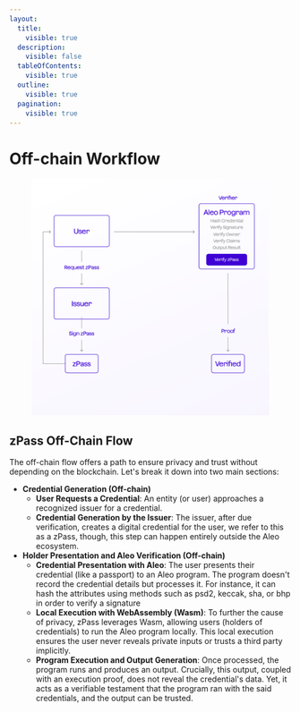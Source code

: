 ```yaml
---
layout:
  title:
    visible: true
  description:
    visible: false
  tableOfContents:
    visible: true
  outline:
    visible: true
  pagination:
    visible: true
---
```


# Off-chain Workflow

<figure><img src="../../.gitbook/assets/offchain.png" alt=""><figcaption></figcaption></figure>

## zPass **Off-Chain Flow**

The off-chain flow offers a path to ensure privacy and trust without depending on the blockchain. Let's break it down into two main sections:

* **Credential Generation (Off-chain)**
  * **User Requests a Credential**: An entity (or user) approaches a recognized issuer for a credential.
  * **Credential Generation by the Issuer**: The issuer, after due verification, creates a digital credential for the user, we refer to this as a zPass, though, this step can happen entirely outside the Aleo ecosystem.
* **Holder Presentation and Aleo Verification (Off-chain)**
  * **Credential Presentation with Aleo**: The user presents their credential (like a passport) to an Aleo program. The program doesn't record the credential details but processes it. For instance, it can hash the attributes using methods such as psd2, keccak, sha, or bhp in order to verify a signature
  * **Local Execution with WebAssembly (Wasm)**: To further the cause of privacy, zPass leverages Wasm, allowing users (holders of credentials) to run the Aleo program locally. This local execution ensures the user never reveals private inputs or trusts a third party implicitly.
  * **Program Execution and Output Generation**: Once processed, the program runs and produces an output. Crucially, this output, coupled with an execution proof, does not reveal the credential's data. Yet, it acts as a verifiable testament that the program ran with the said credentials, and the output can be trusted.
